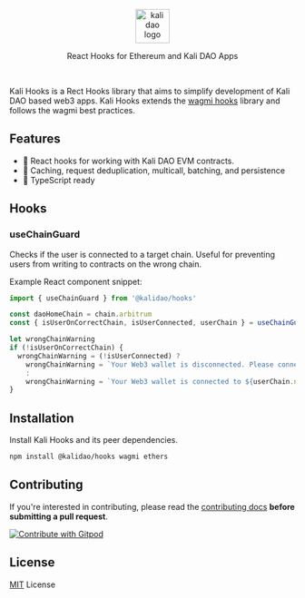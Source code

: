 <p align="center">
  <picture>
    <source media="(prefers-color-scheme: dark)" srcset="https://avatars.githubusercontent.com/u/97812683?s=200&v=4">
    <img alt="kali dao logo" src="https://avatars.githubusercontent.com/u/97812683?s=200&v=4" width="auto" height="60">
  </picture>
</p>

<p align="center">
  React Hooks for Ethereum and Kali DAO Apps
<p>

<br>

Kali Hooks is a Rect Hooks library that aims to simplify development of Kali DAO based web3 apps. Kali Hooks extends the [wagmi hooks](https://github.com/wagmi-dev/wagmi) library and follows the wagmi best practices.

## Features

- 🚀 React hooks for working with Kali DAO EVM contracts.
- 👟 Caching, request deduplication, multicall, batching, and persistence
- 🦄 TypeScript ready

## Hooks

### useChainGuard

Checks if the user is connected to a target chain. Useful for preventing users from writing to contracts on the wrong chain.

Example React component snippet:

```TypeScript
import { useChainGuard } from '@kalidao/hooks'

const daoHomeChain = chain.arbitrum
const { isUserOnCorrectChain, isUserConnected, userChain } = useChainGuard({ chainId: daoHomeChain.id })

let wrongChainWarning
if (!isUserOnCorrectChain) {
  wrongChainWarning = (!isUserConnected) ?
    wrongChainWarning = `Your Web3 wallet is disconnected. Please connect to ${daoHomeChain.name}.`
    :
    wrongChainWarning = `Your Web3 wallet is connected to ${userChain.name}. Please switch to ${daoHomeChain.name}.`
}

```

## Installation

Install Kali Hooks and its peer dependencies.

```bash
npm install @kalidao/hooks wagmi ethers
```

## Contributing

If you're interested in contributing, please read the [contributing docs](/.github/CONTRIBUTING.md) **before submitting a pull request**.

<a href="https://gitpod.io/#<your-repository-url>">
  <img
    src="https://img.shields.io/badge/Contribute%20with-Gitpod-908a85?logo=gitpod"
    alt="Contribute with Gitpod"
  />
</a>

## License

[MIT](/LICENSE) License
